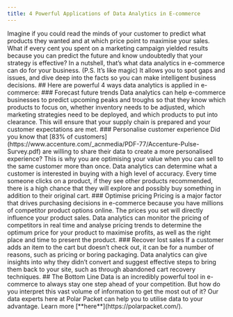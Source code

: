 ```yaml
---
title: 4 Powerful Applications of Data Analytics in E-commerce
---
```


Imagine if you could read the minds of your customer to predict what products they wanted and at which price point to maximise your sales.
What if every cent you spent on a marketing campaign yielded results because you can predict the future and know undoubtedly that your strategy is effective?
In a nutshell, that’s what data analytics in e-commerce can do for your business. (P.S. It’s like magic)
It allows you to spot gaps and issues, and dive deep into the facts so you can make intelligent business decisions.
\## Here are powerful 4 ways data analytics is applied in e-commerce:
\### Forecast future trends
Data analytics can help e-commerce businesses to predict upcoming peaks and troughs so that they know which products to focus on, whether inventory needs to be adjusted, which marketing strategies need to be deployed, and which products to put into clearance.
This will ensure that your supply chain is prepared and your customer expectations are met.
\### Personalise customer experience
Did you know that \[83% of customers]\(https\://www\.accenture.com/\_acnmedia/PDF-77/Accenture-Pulse-Survey.pdf) are willing to share their data to create a more personalised experience? This is why you are optimising your value when you can sell to the same customer more than once.
Data analytics can determine what a customer is interested in buying with a high level of accuracy. Every time someone clicks on a product, if they see other products recommended, there is a high chance that they will explore and possibly buy something in addition to their original cart.
\### Optimise pricing
Pricing is a major factor that drives purchasing decisions in e-commerce because you have millions of competitor product options online. The prices you set will directly influence your product sales.
Data analytics can monitor the pricing of competitors in real time and analyse pricing trends to determine the optimum price for your product to maximise profits, as well as the right place and time to present the product.
\### Recover lost sales
If a customer adds an item to the cart but doesn’t check out, it can be for a number of reasons, such as pricing or boring packaging.
Data analytics can give insights into why they didn’t convert and suggest effective steps to bring them back to your site, such as through abandoned cart recovery techniques.
\## The Bottom Line
Data is an incredibly powerful tool in e-commerce to always stay one step ahead of your competition.
But how do you interpret this vast volume of information to get the most out of it?
Our data experts here at Polar Packet can help you to utilise data to your advantage. Learn more \[\*\*here\*\*]\(https\://polarpacket.com/).
